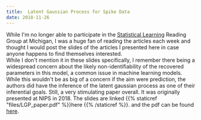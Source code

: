 ```yaml
---
title:  Latent Gaussian Process for Spike Data
date: 2018-11-26
---
```


While I'm  no longer able to participate in the [Statistical Learning](https://zhenkewu.com/teaching/statistical_learning_reading_group) Reading Group at Michigan,
I was a huge fan of reading the articles each week  and thought I would post the slides of the articles I presented here in case anyone happens to find themselves interested.    
While I don't mention it in these slides specifically, I remember there being a widespread concern about the likely non-identifiability of the recovered parameters 
in this model, a common issue in machine learning models. While this wouldn't be as big of a concern if the aim were prediction, the authors did have the inference of the latent gaussian process as 
one of their inferential goals. Still, a very stimulating paper overall. 
It was originally presented at NIPS in 2018. The slides are linked {{% staticref "files/LGP_paper.pdf" %}}here {{% /staticref %}}. and the pdf can be found [here](https://papers.nips.cc/paper/6941-gaussian-process-based-nonlinear-latent-structure-discovery-in-multivariate-spike-train-data.pdf).
